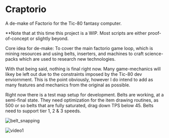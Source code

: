 # Craptorio
A de-make of Factorio for the Tic-80 fantasy computer. 

**Note that at this time this project is a WIP. Most scripts are either proof-of-concept or slightly beyond.

Core idea for de-make:
To cover the main factorio game loop, which is mining resources and using belts, 
inserters, and machines to craft science-packs which are used to research new technologies.

With that being said, nothing is final right now. Many game-mechanics will likey be left out due to the constraints
imposed by the Tic-80 dev enviornment. This is the point obviously, however 
I do intend to add as many features and mechanics from the original as possible.

Right now there is a test map setup for development.
Belts are working, at a semi-final state. They need optimization for the item drawing routines,
as 500 or so belts that are fully saturated, drag down TPS below 45.
Belts need to support tier 1, 2 & 3 speeds.

![belt_snapping](https://user-images.githubusercontent.com/25288625/222978303-0ff2decd-3981-4e2b-823a-a885bbd344d6.gif)

![video1](https://user-images.githubusercontent.com/25288625/222978373-efa24fc3-2851-46a9-8c2d-35efd1f96f06.gif)

